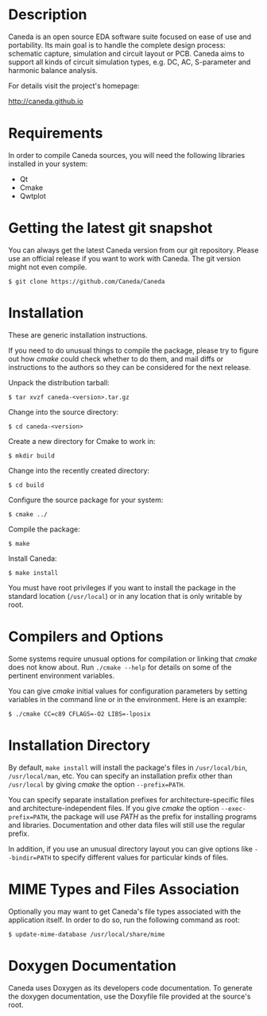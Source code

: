 Description
===========

Caneda is an open source EDA software suite focused on ease of use and portability. Its main goal is to handle the complete design process: schematic capture, simulation and circuit layout or PCB. Caneda aims to support all kinds of circuit simulation types, e.g. DC, AC, S-parameter and harmonic balance analysis.

For details visit the project's homepage:

http://caneda.github.io


Requirements
============

In order to compile Caneda sources, you will need the following libraries
installed in your system:

  * Qt
  * Cmake
  * Qwtplot


Getting the latest git snapshot
===============================

You can always get the latest Caneda version from our git repository. Please
use an official release if you want to work with Caneda.  The git version might
not even compile.

`$ git clone https://github.com/Caneda/Caneda`


Installation
============

These are generic installation instructions.

If you need to do unusual things to compile the package, please try to figure
out how _cmake_ could check whether to do them, and mail diffs or instructions
to the authors so they can be considered for the next release.

Unpack the distribution tarball:

`$ tar xvzf caneda-<version>.tar.gz`

Change into the source directory:

`$ cd caneda-<version>`

Create a new directory for Cmake to work in:

`$ mkdir build`

Change into the recently created directory:

`$ cd build`

Configure the source package for your system:

`$ cmake ../`

Compile the package:

`$ make`

Install Caneda:

`$ make install`

You must have root privileges if you want to install the package in the
standard location (`/usr/local`) or in any location that is only writable by
root.


Compilers and Options
=====================

Some systems require unusual options for compilation or linking that _cmake_
does not know about.  Run `./cmake --help` for details on some of the pertinent
environment variables.

You can give _cmake_ initial values for configuration parameters by setting
variables in the command line or in the environment.  Here is an example:

`$ ./cmake CC=c89 CFLAGS=-O2 LIBS=-lposix`


Installation Directory
======================

By default, `make install` will install the package's files in
`/usr/local/bin`, `/usr/local/man`, etc.  You can specify an installation
prefix other than `/usr/local` by giving _cmake_ the option `--prefix=PATH`.

You can specify separate installation prefixes for architecture-specific files
and architecture-independent files.  If you give _cmake_ the option
`--exec-prefix=PATH`, the package will use _PATH_ as the prefix for installing
programs and libraries. Documentation and other data files will still use the
regular prefix.

In addition, if you use an unusual directory layout you can give options like
`--bindir=PATH` to specify different values for particular kinds of files.

MIME Types and Files Association
================================
Optionally you may want to get Caneda's file types associated with the application
itself. In order to do so, run the following command as root:

`$ update-mime-database /usr/local/share/mime`


Doxygen Documentation
=====================

Caneda uses Doxygen as its developers code documentation. To generate the
doxygen documentation, use the Doxyfile file provided at the source's root.
